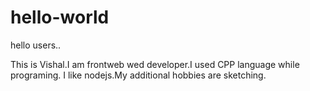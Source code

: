 # hello-world

hello users..

This is Vishal.I am frontweb wed developer.I used CPP language while programing.
I like nodejs.My additional hobbies are sketching.
